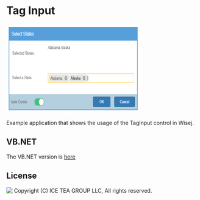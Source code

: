 Tag Input
====

<img src="../Support/Images/TagInput.png" width="350" height="233">

Example application that shows the usage of the TagInput control in Wisej.

VB.NET
------
The VB.NET version is [here](https://github.com/iceteagroup/wisej-examples-vb/tree/main/TagInput)

License
-------
<img src="http://iceteagroup.com/wp-content/uploads/2017/01/Square-64x64-trasp.png" height="20" align="top"> Copyright (C) ICE TEA GROUP LLC, All rights reserved.
